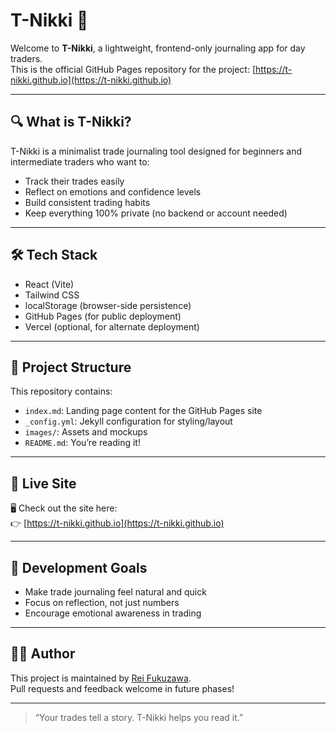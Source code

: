 # T-Nikki 📘

Welcome to **T-Nikki**, a lightweight, frontend-only journaling app for day traders.  
This is the official GitHub Pages repository for the project: [https://t-nikki.github.io](https://t-nikki.github.io)

---

## 🔍 What is T-Nikki?

T-Nikki is a minimalist trade journaling tool designed for beginners and intermediate traders who want to:

- Track their trades easily
- Reflect on emotions and confidence levels
- Build consistent trading habits
- Keep everything 100% private (no backend or account needed)

---

## 🛠️ Tech Stack

- React (Vite)
- Tailwind CSS
- localStorage (browser-side persistence)
- GitHub Pages (for public deployment)
- Vercel (optional, for alternate deployment)

---

## 📂 Project Structure

This repository contains:

- `index.md`: Landing page content for the GitHub Pages site
- `_config.yml`: Jekyll configuration for styling/layout
- `images/`: Assets and mockups
- `README.md`: You’re reading it!

---

## 🚀 Live Site

🖥️ Check out the site here:  
👉 [https://t-nikki.github.io](https://t-nikki.github.io)

---

## 🧠 Development Goals

- Make trade journaling feel natural and quick
- Focus on reflection, not just numbers
- Encourage emotional awareness in trading

---

## 🧑‍💻 Author

This project is maintained by [Rei Fukuzawa](https://reifukuzawa.github.io).  
Pull requests and feedback welcome in future phases!

---

> “Your trades tell a story. T-Nikki helps you read it.”

